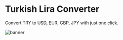 # Turkish Lira Converter
Convert TRY to USD, EUR, GBP, JPY with just one click.



![banner](https://github.com/user-attachments/assets/10ecc94c-0878-4f58-b4f3-5744a65ef624)

